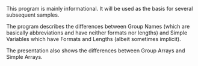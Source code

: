 This program is mainly informational. It will be used as the basis for several subsequent samples.

The program describes the differences between Group Names (which are basically abbreviations and have neither formats nor lengths) and Simple Variables which have Formats and Lengths (albeit sometimes implicit).

The presentation also shows the differences between Group Arrays and Simple Arrays.
